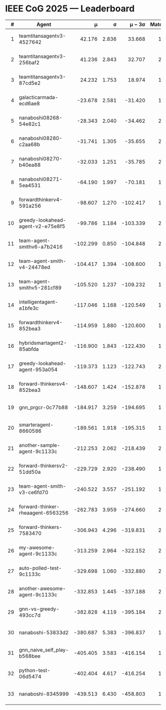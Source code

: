 # IEEE CoG 2025 — Leaderboard

| # | Agent | μ | σ | μ − 3σ | Matches | Updated |
|---:|---|---:|---:|---:|---:|---|
| 1 | teamtitansagentv3-4527642 | 42.176 | 2.836 | 33.668 | 1760 | 2025-09-01 10:26 |
| 2 | teamtitansagentv3-256baf2 | 41.236 | 2.843 | 32.707 | 2198 | 2025-09-01 10:26 |
| 3 | teamtitansagentv3-87cd5e2 | 24.232 | 1.753 | 18.974 | 1918 | 2025-09-01 10:26 |
| 4 | galacticarmada-ecd6ae8 | -23.678 | 2.581 | -31.420 | 1800 | 2025-09-01 10:26 |
| 5 | nanaboshi08268-54e82c1 | -28.343 | 2.040 | -34.462 | 2200 | 2025-09-01 10:26 |
| 6 | nanaboshi08280-c2aa68b | -31.741 | 1.305 | -35.655 | 2080 | 2025-09-01 10:26 |
| 7 | nanaboshi08270-b40ea88 | -32.033 | 1.251 | -35.785 | 2040 | 2025-09-01 10:26 |
| 8 | nanaboshi08271-5ea4531 | -64.190 | 1.997 | -70.181 | 1940 | 2025-09-01 10:26 |
| 9 | forwardthinkerv4-591a256 | -98.607 | 1.270 | -102.417 | 1550 | 2025-09-01 10:26 |
| 10 | greedy-lookahead-agent-v2-e75e8f5 | -99.786 | 1.184 | -103.339 | 2348 | 2025-09-01 10:26 |
| 11 | team-agent-smithv6-a7b2416 | -102.299 | 0.850 | -104.848 | 2120 | 2025-09-01 10:26 |
| 12 | team-agent-smith-v4-24478ed | -104.417 | 1.394 | -108.600 | 1800 | 2025-09-01 10:26 |
| 13 | team-agent-smithv5-281cf89 | -105.520 | 1.237 | -109.232 | 1940 | 2025-09-01 10:26 |
| 14 | intelligentagent-a1bfe3c | -117.046 | 1.168 | -120.549 | 1764 | 2025-09-01 10:26 |
| 15 | forwardthinkerv4-852bea3 | -114.959 | 1.880 | -120.600 | 1775 | 2025-09-01 10:26 |
| 16 | hybridsmartagent2-85abfda | -116.900 | 1.843 | -122.430 | 1567 | 2025-09-01 10:26 |
| 17 | greedy-lookahead-agent-953a054 | -119.373 | 1.123 | -122.743 | 2348 | 2025-09-01 10:26 |
| 18 | forward-thinkersv4-852bea3 | -148.607 | 1.424 | -152.878 | 1533 | 2025-09-01 10:26 |
| 19 | gnn_prgcr-0c77b88 | -184.917 | 3.259 | -194.695 | 1680 | 2025-09-01 10:26 |
| 20 | smarteragent-8660586 | -189.561 | 1.918 | -195.315 | 1727 | 2025-09-01 10:26 |
| 21 | another-sample-agent-9c1133c | -212.253 | 2.062 | -218.439 | 2160 | 2025-09-01 10:26 |
| 22 | forward-thinkersv2-51dd50a | -229.729 | 2.920 | -238.490 | 1860 | 2025-09-01 10:26 |
| 23 | team-agent-smith-v3-ce6fd70 | -240.522 | 3.557 | -251.192 | 1660 | 2025-09-01 10:26 |
| 24 | forward-thinker-rheaagent-6563256 | -262.783 | 3.959 | -274.660 | 2180 | 2025-09-01 10:26 |
| 25 | forward-thinkers-7583470 | -306.943 | 4.296 | -319.831 | 2200 | 2025-09-01 10:26 |
| 26 | my-awesome-agent-9c1133c | -313.259 | 2.964 | -322.152 | 2120 | 2025-09-01 10:26 |
| 27 | auto-polled-test-9c1133c | -329.698 | 1.060 | -332.880 | 2280 | 2025-09-01 10:26 |
| 28 | another-awesome-agent-9c1133c | -332.853 | 1.445 | -337.188 | 2200 | 2025-09-01 10:26 |
| 29 | gnn-vs-greedy-493cc7d | -382.828 | 4.119 | -395.184 | 2080 | 2025-09-01 10:26 |
| 30 | nanaboshi-53833d2 | -380.687 | 5.383 | -396.837 | 1900 | 2025-09-01 10:26 |
| 31 | gnn_naive_self_play-b568bee | -405.405 | 3.583 | -416.154 | 1160 | 2025-09-01 10:26 |
| 32 | python-test-06d5474 | -402.404 | 4.617 | -416.254 | 1640 | 2025-09-01 10:26 |
| 33 | nanaboshi-8345999 | -439.513 | 6.430 | -458.803 | 1760 | 2025-09-01 10:26 |

